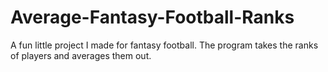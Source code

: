 # Average-Fantasy-Football-Ranks
A fun little project I made for fantasy football. The program takes the ranks of players and averages them out.
